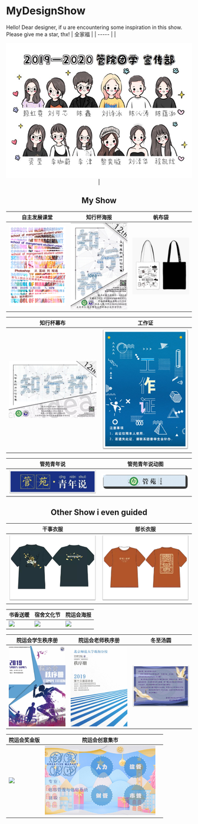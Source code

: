 # MyDesignShow
Hello! Dear designer, if u are encountering some inspiration in this show. Please give me a star, thx!
| 全家福 |
| ----- |
|<div align="center"><img src="https://github.com/Chen-X666/MyDesignShow/blob/main/2019-2020%E5%AE%A3%E4%BC%A0%E9%83%A8%E5%85%A8%E5%AE%B6%E7%A6%8F.jpg" width="600px" class="small-img"/>  |

## My Show
| 自主发展课堂 | 知行杯海报 | 帆布袋 |
| ----- | ----- | ----- |
<img src="https://github.com/Chen-X666/MyDesignShow/blob/a57648d42caf81b697396be57f181324b5a00345/%E8%87%AA%E4%B8%BB%E5%8F%91%E5%B1%95%E8%AF%BE%E5%A0%822.jpg" width="300px"/> |<img src="https://github.com/Chen-X666/MyDesignShow/blob/main/%E7%9F%A5%E8%A1%8C%E6%9D%AF%E6%B5%B7%E6%8A%A5.jpg" width="300px" class="small-img"/> |<img src="https://github.com/Chen-X666/MyDesignShow/blob/main/%E5%B8%86%E5%B8%83%E8%A2%8B.jpg" width="300px" class="small-img"/>

|知行杯幕布 | 工作证 | 
| ----- | ----- |
|<img src="https://github.com/Chen-X666/MyDesignShow/blob/main/%E7%9F%A5%E8%A1%8C%E6%9D%AF%E5%B9%95%E5%B8%83.jpg" width="300px" class="small-img"/>  |<img src="https://github.com/Chen-X666/MyDesignShow/blob/main/%E5%B7%A5%E4%BD%9C%E8%AF%81.jpg" width="300px" class="small-img"/>  |
  
| 管苑青年说 | 管苑青年说动图 | 
| ----- | ----- |
|<img src="https://github.com/Chen-X666/MyDesignShow/blob/main/%E7%AE%A1%E8%8B%91%E9%9D%92%E5%B9%B4%E8%AF%B4.jpg" width="300px" class="small-img"/>  |<img src="https://github.com/Chen-X666/MyDesignShow/blob/main/%E7%AE%A1%E8%8B%91%E9%9D%92%E5%B9%B4%E8%AF%B4%E5%8A%A8%E5%9B%BE.gif" width="300px" class="small-img"/>  |

##  Other Show i even guided

| 干事衣服 | 部长衣服 | 
| ----- | ----- | 
<img src="https://github.com/Chen-X666/MyDesignShow/blob/main/%E5%B9%B2%E4%BA%8B%E5%9B%A2%E6%9C%8D.jpg" width="300px" class="small-img"/> |<img src="https://github.com/Chen-X666/MyDesignShow/blob/main/%E9%83%A8%E9%95%BF%E5%9B%A2%E6%9C%8D.jpg" width="300px" class="small-img"/>|
  
| 书香送暖 | 宿舍文化节 | 院运会海报 | 
| ----- | ----- | ----- | 
<img src="https://github.com/Chen-X666/MyDesignShow/blob/main/%E4%B9%A6%E9%A6%99.jpg" width="300px" class="small-img"/> |<img src="https://github.com/Chen-X666/MyDesignShow/blob/main/%E5%AE%BF%E8%88%8D.jpg" width="300px" class="small-img"/>|<img src="https://github.com/Chen-X666/MyDesignShow/blob/main/%E9%99%A2%E8%BF%90%E4%BC%9A.jpg" width="300px" class="small-img"/>

|院运会学生秩序册 | 院运会老师秩序册 | 冬至汤圆  |
| ----- | ----- | ----- | 
|<img src="https://github.com/Chen-X666/MyDesignShow/blob/main/%E8%80%81%E5%B8%88%E7%A7%A9%E5%BA%8F%E5%86%8C.png" width="300px"/>|<img src="https://github.com/Chen-X666/MyDesignShow/blob/main/%E5%AD%A6%E7%94%9F%E7%A7%A9%E5%BA%8F%E5%86%8C.png" width="300px"/>|<img src="https://github.com/Chen-X666/MyDesignShow/blob/main/%E5%86%AC%E8%87%B3.png" width="300px"/>|
  
 | 院运会奖金版 | 院运会创意集市 |  |
 | ----- | ----- | ----- | 
 <img src="https://github.com/Chen-X666/MyDesignShow/blob/main/yyh3.jpg" width="300px" class="small-img"/>|<img src="https://github.com/Chen-X666/MyDesignShow/blob/main/%E4%BF%A1%E7%AE%A1.jpg" width="300px" class="small-img"/>|
